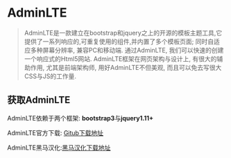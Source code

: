 # AdminLTE

> AdminLTE是一款建立在bootstrap和jquery之上的开源的模板主题工具,它提供了一系列响应的,可重复使用的组件,并内置了多个模板页面; 同时自适应多种屏幕分辨率, 兼容PC和移动端. 通过AdminLTE, 我们可以快速的创建一个响应式的Html5网站. AdminLTE框架在网页架构与设计上, 有很大的辅助作用, 尤其是前端架构师, 用好AdminLTE不但美观, 而且可以免去写很大CSS与JS的工作量.

## 获取AdminLTE

AdminLTE依赖于两个框架: **bootstrap3**与**jquery1.11+**

AdminLTE官方下载: [Gitub下载地址](https://github.com/ColorlibHQ/AdminLTE.git)

AdminLTE黑马汉化:[黑马汉化下载地址](https://github.com/itheima2017/adminlte2-itheima)